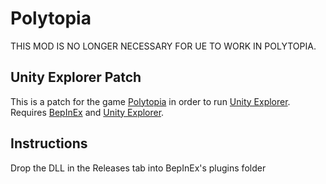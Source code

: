 # Polytopia

THIS MOD IS NO LONGER NECESSARY FOR UE TO WORK IN POLYTOPIA.

## Unity Explorer Patch
This is a patch for the game [Polytopia](https://store.steampowered.com/app/874390/The_Battle_of_Polytopia/) in order to run [Unity Explorer](https://github.com/sinai-dev/UnityExplorer/). Requires [BepInEx](https://github.com/BepInEx/BepInEx/) and [Unity Explorer](https://github.com/sinai-dev/UnityExplorer/).
## Instructions
Drop the DLL in the Releases tab into BepInEx's plugins folder
